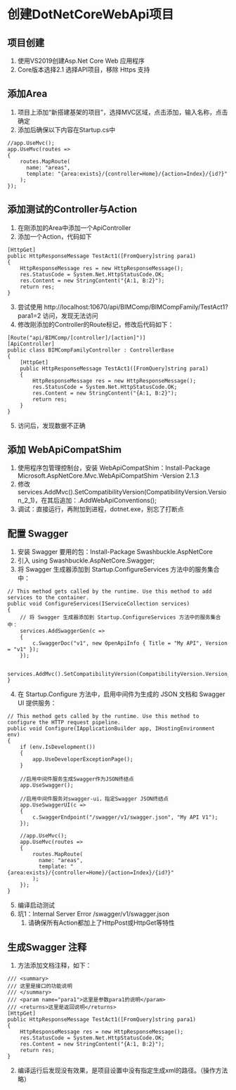 # 创建DotNetCoreWebApi项目

## 项目创建
1. 使用VS2019创建Asp.Net Core Web 应用程序
2. Core版本选择2.1 选择API项目，移除 Https 支持

## 添加Area
1. 项目上添加“新搭建基架的项目”，选择MVC区域，点击添加，输入名称，点击确定
2. 添加后确保以下内容在Startup.cs中
```
//app.UseMvc();
app.UseMvc(routes =>
{
    routes.MapRoute(
      name: "areas",
      template: "{area:exists}/{controller=Home}/{action=Index}/{id?}"
    );
});
```

## 添加测试的Controller与Action
1. 在刚添加的Area中添加一个ApiController
2. 添加一个Action，代码如下
```
[HttpGet]
public HttpResponseMessage TestAct1([FromQuery]string para1)
{
    HttpResponseMessage res = new HttpResponseMessage();
    res.StatusCode = System.Net.HttpStatusCode.OK;
    res.Content = new StringContent("{A:1, B:2}");
    return res;
}
```
3. 尝试使用 http://localhost:10670/api/BIMComp/BIMCompFamily/TestAct1?para1=2 访问，发现无法访问
4. 修改刚添加的Controller的Route标记，修改后代码如下：
```
[Route("api/BIMComp/[controller]/[action]")]
[ApiController]
public class BIMCompFamilyController : ControllerBase
{
    [HttpGet]
    public HttpResponseMessage TestAct1([FromQuery]string para1)
    {
        HttpResponseMessage res = new HttpResponseMessage();
        res.StatusCode = System.Net.HttpStatusCode.OK;
        res.Content = new StringContent("{A:1, B:2}");
        return res;
    }
}
```
5. 访问后，发现数据不正确

## 添加 WebApiCompatShim
1. 使用程序包管理控制台，安装 WebApiCompatShim：Install-Package Microsoft.AspNetCore.Mvc.WebApiCompatShim -Version 2.1.3
2. 修改 services.AddMvc().SetCompatibilityVersion(CompatibilityVersion.Version_2_1)，在其后追加：.AddWebApiConventions();
3. 调试：直接运行，再附加到进程，dotnet.exe，别忘了打断点

## 配置 Swagger
1. 安装 Swagger 要用的包：Install-Package Swashbuckle.AspNetCore
2. 引入 using Swashbuckle.AspNetCore.Swagger;
3. 将 Swagger 生成器添加到 Startup.ConfigureServices 方法中的服务集合中：
```
// This method gets called by the runtime. Use this method to add services to the container.
public void ConfigureServices(IServiceCollection services)
{
    // 将 Swagger 生成器添加到 Startup.ConfigureServices 方法中的服务集合中：
    services.AddSwaggerGen(c =>
    {
        c.SwaggerDoc("v1", new OpenApiInfo { Title = "My API", Version = "v1" });
    });

    services.AddMvc().SetCompatibilityVersion(CompatibilityVersion.Version_2_1).AddWebApiConventions(); 
}
```
4. 在 Startup.Configure 方法中，启用中间件为生成的 JSON 文档和 Swagger UI 提供服务：
```
// This method gets called by the runtime. Use this method to configure the HTTP request pipeline.
public void Configure(IApplicationBuilder app, IHostingEnvironment env)
{
    if (env.IsDevelopment())
    {
        app.UseDeveloperExceptionPage();
    }

    //启用中间件服务生成Swagger作为JSON终结点
    app.UseSwagger();

    //启用中间件服务对swagger-ui，指定Swagger JSON终结点
    app.UseSwaggerUI(c =>
    {
        c.SwaggerEndpoint("/swagger/v1/swagger.json", "My API V1");
    });

    //app.UseMvc();
    app.UseMvc(routes =>
    {
        routes.MapRoute(
          name: "areas",
          template: "{area:exists}/{controller=Home}/{action=Index}/{id?}"
        );
    });
}
```
5. 编译启动测试
6. 坑1：Internal Server Error /swagger/v1/swagger.json
    1. 请确保所有Action都加上了HttpPost或HttpGet等特性

## 生成Swagger 注释
1. 方法添加文档注释，如下：
```
/// <summary>
/// 这里是接口的功能说明
/// </summary>
/// <param name="para1">这里是参数para1的说明</param>
/// <returns>这里是返回说明</returns>
[HttpGet]
public HttpResponseMessage TestAct1([FromQuery]string para1)
{
    HttpResponseMessage res = new HttpResponseMessage();
    res.StatusCode = System.Net.HttpStatusCode.OK;
    res.Content = new StringContent("{A:1, B:2}");
    return res;
}
```
2. 编译运行后发现没有效果，是项目设置中没有指定生成xml的路径。（操作方法略）
